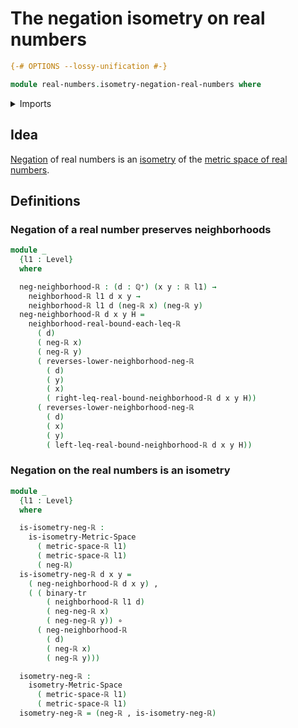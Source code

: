 # The negation isometry on real numbers

```agda
{-# OPTIONS --lossy-unification #-}

module real-numbers.isometry-negation-real-numbers where
```

<details><summary>Imports</summary>

```agda
open import elementary-number-theory.positive-rational-numbers

open import foundation.binary-transport
open import foundation.dependent-pair-types
open import foundation.function-types
open import foundation.identity-types
open import foundation.universe-levels

open import metric-spaces.isometries-metric-spaces
open import metric-spaces.metric-spaces

open import real-numbers.dedekind-real-numbers
open import real-numbers.inequality-real-numbers
open import real-numbers.metric-space-of-real-numbers
open import real-numbers.negation-real-numbers
```

</details>

## Idea

[Negation](real-numbers.negation-real-numbers.md) of real numbers is an
[isometry](metric-spaces.isometries-metric-spaces.md) of the
[metric space of real numbers](real-numbers.metric-space-of-real-numbers.md).

## Definitions

### Negation of a real number preserves neighborhoods

```agda
module _
  {l1 : Level}
  where

  neg-neighborhood-ℝ : (d : ℚ⁺) (x y : ℝ l1) →
    neighborhood-ℝ l1 d x y →
    neighborhood-ℝ l1 d (neg-ℝ x) (neg-ℝ y)
  neg-neighborhood-ℝ d x y H =
    neighborhood-real-bound-each-leq-ℝ
      ( d)
      ( neg-ℝ x)
      ( neg-ℝ y)
      ( reverses-lower-neighborhood-neg-ℝ
        ( d)
        ( y)
        ( x)
        ( right-leq-real-bound-neighborhood-ℝ d x y H))
      ( reverses-lower-neighborhood-neg-ℝ
        ( d)
        ( x)
        ( y)
        ( left-leq-real-bound-neighborhood-ℝ d x y H))
```

### Negation on the real numbers is an isometry

```agda
module _
  {l1 : Level}
  where

  is-isometry-neg-ℝ :
    is-isometry-Metric-Space
      ( metric-space-ℝ l1)
      ( metric-space-ℝ l1)
      ( neg-ℝ)
  is-isometry-neg-ℝ d x y =
    ( neg-neighborhood-ℝ d x y) ,
    ( ( binary-tr
        ( neighborhood-ℝ l1 d)
        ( neg-neg-ℝ x)
        ( neg-neg-ℝ y)) ∘
      ( neg-neighborhood-ℝ
        ( d)
        ( neg-ℝ x)
        ( neg-ℝ y)))

  isometry-neg-ℝ :
    isometry-Metric-Space
      ( metric-space-ℝ l1)
      ( metric-space-ℝ l1)
  isometry-neg-ℝ = (neg-ℝ , is-isometry-neg-ℝ)
```

